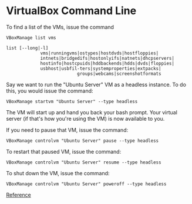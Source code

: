 # VirtualBox Command Line

To find a list of the VMs, issue the command

    VBoxManage list vms

    list [--long|-l]
                 vms|runningvms|ostypes|hostdvds|hostfloppies|
                 intnets|bridgedifs|hostonlyifs|natnets|dhcpservers|
                 hostinfo|hostcpuids|hddbackends|hdds|dvds|floppies|
                 usbhost|usbfil‐ters|systemproperties|extpacks|
                               groups|webcams|screenshotformats

Say we want to run the "Ubuntu Server" VM as a headless instance. To do this,
you would issue the command:

    VBoxManage startvm "Ubuntu Server" --type headless

The VM will start up and hand you back your bash prompt. Your virtual server (if
that's how you're using the VM) is now available to you.

If you need to pause that VM, issue the command:

    VBoxManage controlvm "Ubuntu Server" pause --type headless

To restart that paused VM, issue the command:

    VBoxManage controlvm "Ubuntu Server" resume --type headless

To shut down the VM, issue the command:

    VBoxManage controlvm "Ubuntu Server" poweroff --type headless


[Reference](https://www.techrepublic.com/article/how-to-run-virtualbox-virtual-machines-from-the-command-line/)
